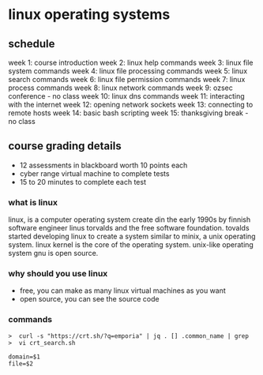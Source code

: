 #  linux operating systems

##  schedule

week 1: course introduction
week 2: linux help commands
week 3: linux file system commands
week 4: linux file processing commands
week 5: linux search commands
week 6: linux file permission commands
week 7: linux process commands
week 8: linux network commands
week 9: ozsec conference - no class
week 10: linux dns commands
week 11: interacting with the internet
week 12: opening network sockets
week 13: connecting to remote hosts
week 14: basic bash scripting
week 15: thanksgiving break - no class

##  course grading details

-  12 assessments in blackboard worth 10 points each
-  cyber range virtual machine to complete tests
-  15 to 20 minutes to complete each test

###  what is linux

linux, is a computer operating system create din the early 1990s by finnish software engineer linus torvalds and the free software foundation.  tovalds started developing linux to create a system similar to minix, a unix operating system.  linux kernel is the core of the operating system.  unix-like operating system gnu is open source.

###  why should you use linux

-  free, you can make as many linux virtual machines as you want
-  open source, you can see the source code

###  commands

```
>  curl -s "https://crt.sh/?q=emporia" | jq . [] .common_name | grep 
>  vi crt_search.sh

domain=$1
file=$2

```